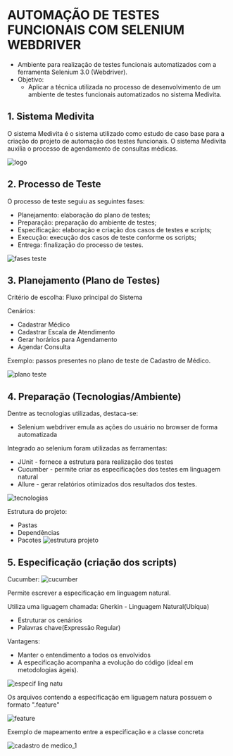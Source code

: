 # AUTOMAÇÃO DE TESTES FUNCIONAIS COM SELENIUM WEBDRIVER 

- Ambiente para realização de testes funcionais automatizados com a ferramenta Selenium 3.0 (Webdriver).
- Objetivo:
    * Aplicar a técnica utilizada no processo de desenvolvimento de um ambiente de testes funcionais automatizados no sistema Medivita.
    
## 1. Sistema Medivita
O sistema Medivita é o sistema utilizado como estudo de caso base para a criação do projeto de automação dos testes funcionais. O sistema Medivita auxilia o processo de agendamento de consultas médicas.

![logo](https://user-images.githubusercontent.com/13081442/43343004-11088af2-91bb-11e8-8bf9-13c229386585.PNG)
## 2. Processo de Teste
O processo de teste seguiu as seguintes fases:
- Planejamento: elaboração do plano de testes;
- Preparação: preparação do ambiente de testes;
- Especificação: elaboração e criação dos casos de testes e scripts;
- Execução: execução dos casos de teste conforme os scripts;
- Entrega: finalização do processo de testes.

![fases teste](https://user-images.githubusercontent.com/13081442/43343377-553c2d04-91bc-11e8-9c30-1b71aedec83a.PNG)
## 3. Planejamento (Plano de Testes)
Critério de escolha:
Fluxo principal do Sistema

Cenários:
- Cadastrar Médico
- Cadastrar Escala de Atendimento
- Gerar horários para Agendamento
- Agendar Consulta

Exemplo: passos presentes no plano de teste de Cadastro de Médico.

![plano teste](https://user-images.githubusercontent.com/13081442/43343806-fe0d2ac2-91bd-11e8-80d9-f647189b0bf2.PNG)

## 4. Preparação (Tecnologias/Ambiente)
Dentre as tecnologias utilizadas, destaca-se: 
- Selenium webdriver  emula as ações do usuário no browser de forma automatizada

Integrado ao selenium foram utilizadas as ferramentas:
- JUnit - fornece a estrutura para realização dos testes
- Cucumber - permite criar as especificações dos testes em linguagem natural
- Allure - gerar relatórios otimizados dos resultados dos testes.

![tecnologias](https://user-images.githubusercontent.com/13081442/43338844-fc88bf78-91ad-11e8-8f74-2df356249ca7.jpg)

Estrutura do projeto:
  - Pastas
  - Dependências
  - Pacotes
![estrutura projeto](https://user-images.githubusercontent.com/13081442/43344317-9dad194c-91bf-11e8-99c7-10fe528ffc39.png)

## 5. Especificação (criação dos scripts)
Cucumber:
![cucumber](https://user-images.githubusercontent.com/13081442/43344808-81ae8ecc-91c1-11e8-8f13-030baa2eef60.png)

Permite escrever a especificação em linguagem natural.

Utiliza uma liguagem chamada: Gherkin - Linguagem Natural(Ubíqua)
- Estruturar os cenários
- Palavras chave(Expressão Regular)

Vantagens:
- Manter o entendimento a todos os envolvidos
- A especificação acompanha a evolução do código (ideal em metodologias ágeis).

![especif ling natu](https://user-images.githubusercontent.com/13081442/43344964-1d9be974-91c2-11e8-900b-f3b62f378694.png)

Os arquivos contendo a especificação em liguagem natura possuem o formato ".feature"

![feature](https://user-images.githubusercontent.com/13081442/43345251-1e336d70-91c3-11e8-9a07-00b1bc8d5ae5.png)

Exemplo de mapeamento entre a especificação e a classe concreta




![cadastro de medico_1](https://user-images.githubusercontent.com/13081442/43341707-b22c0e0e-91b6-11e8-83dc-132288cf5638.gif)
